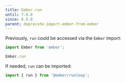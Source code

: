 ```yaml
---
title: Ember.run
until: 7.0.0
since: 6.5.0
parent: deprecate-import-ember-from-ember
---
```



Previously, `run` could be accessed via the `Ember` import:
```js
import Ember from 'ember';

Ember.run
```

If needed, `run` can be imported:
```js
import { run } from '@ember/runloop';
```
